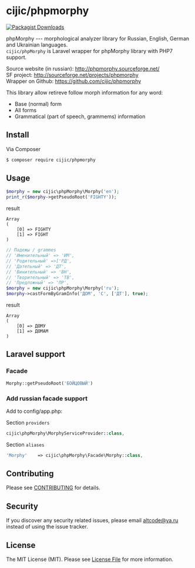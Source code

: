 # cijic/phpmorphy

[![Packagist Downloads](https://img.shields.io/packagist/dt/cijic/phpmorphy.svg)](https://packagist.org/packages/cijic/phpmorphy)

phpMorphy --- morphological analyzer library for Russian, English, German and Ukrainian languages.  
```cijic/phpMorphy``` is Laravel wrapper for phpMorphy library with PHP7 support.

Source website (in russian): http://phpmorphy.sourceforge.net/  
SF project: http://sourceforge.net/projects/phpmorphy  
Wrapper on Github: https://github.com/cijic/phpmorphy

This library allow retireve follow morph information for any word:
- Base (normal) form
- All forms
- Grammatical (part of speech, grammems) information

## Install

Via Composer
``` bash
$ composer require cijic/phpmorphy
```

## Usage

```php
$morphy = new cijic\phpMorphy\Morphy('en');
print_r($morphy->getPseudoRoot('FIGHTY'));
```
result 
```
Array
(
    [0] => FIGHTY
    [1] => FIGHT
)
```

```php
// Падежы / grammes
// 'Именительный' => 'ИМ',
// 'Родительный' =>['РД',
// 'Дательный' => 'ДТ',
// 'Винительный' => 'ВН',
// 'Творительный' => 'ТВ',
// 'Предложный' => 'ПР',
$morphy = new cijic\phpMorphy\Morphy('ru');
$morphy->castFormByGramInfo('ДОМ', 'С', ['ДТ'], true);
```
result 
```
Array
(
    [0] => ДОМУ
    [1] => ДОМАМ
)
```
## Laravel support
### Facade
``` php
Morphy::getPseudoRoot('БОЙЦОВЫЙ')
```

### Add russian facade support

Add to config/app.php:

Section ```providers```
``` php
cijic\phpMorphy\MorphyServiceProvider::class,
```

Section ```aliases```
``` php
'Morphy'    => cijic\phpMorphy\Facade\Morphy::class,
```
## Contributing
Please see [CONTRIBUTING](CONTRIBUTING.md) for details.

## Security
If you discover any security related issues, please email altcode@ya.ru instead of using the issue tracker.

## License
The MIT License (MIT). Please see [License File](LICENSE.md) for more information.
